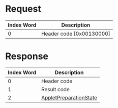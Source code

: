 # Request

| Index Word | Description                |
|------------|----------------------------|
| 0          | Header code \[0x00130000\] |

# Response

| Index Word | Description                                                                     |
|------------|---------------------------------------------------------------------------------|
| 0          | Header code                                                                     |
| 1          | Result code                                                                     |
| 2          | [AppletPreparationState](NS_and_APT_Services#AppletPreparationState "wikilink") |
